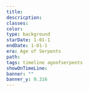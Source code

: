 ```yaml
---
title:
descricption:
classes:
color:
type: background
starDate: 1-01-1
endDate: 1-01-1
era: Age of Serpents
path:
tags: timeline ageofserpents
showOnTimeLine:
banner: ""
banner_y: 0.316
---
```

